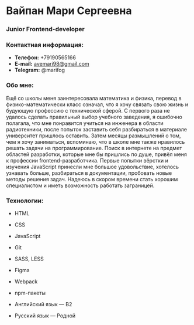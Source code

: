 # Вайпан Мари Сергеевна
### Junior Frontend-developer
### Контактная информация:
* **Телефон:** +79190565166
* **E-mail:** avemari98@gmail.com
* **Telegram:** @marifog

### Обо мне:
Ещё со школы меня заинтересовала математика и физика, перевод в физико-математически класс означал, что я хочу связать свою жизнь и будующую профессию с технической сферой. С первого раза не удалось сделать правильный выбор учебного заведения, я ошибочно полагала, что мне понравится учиться на инженера в области радиотехники, после попыток заставить себя разбираться в материале университет пришлось оставить. Затем месяцы размышлений о том, чем я хочу заниматься, вспоминаю, что в школе мне также нравилось решать задачи на программирование. Поиск в интернете на предмет областей разработки, которые мне бы пришлись по душе, привёл меня к профессии frontend-разработчика. Первые попытки вёрстки и изучения JavaScript принесли мне большое удовольствие, хотелось узнавать больше, разбираться в документации, пробовать новые методы решения задач. Надеюсь в скором времени стать хорошим специалистом и иметь возможность работать заграницей. 



### Технологии:
* HTML
* CSS
* JavaScript
* Git
* SASS, LESS
* Figma
* Webpack
* npm-пакеты
 
* Английский язык — B2
* Русский язык — Родной